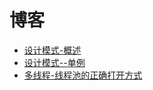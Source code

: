 # 博客

- [设计模式-概述](blog/设计模式--概述.md)	
- [设计模式--单例](blog/设计模式--单例.md)	
- [多线程-线程池的正确打开方式](blog/多线程-线程池的正确打开方式.md)